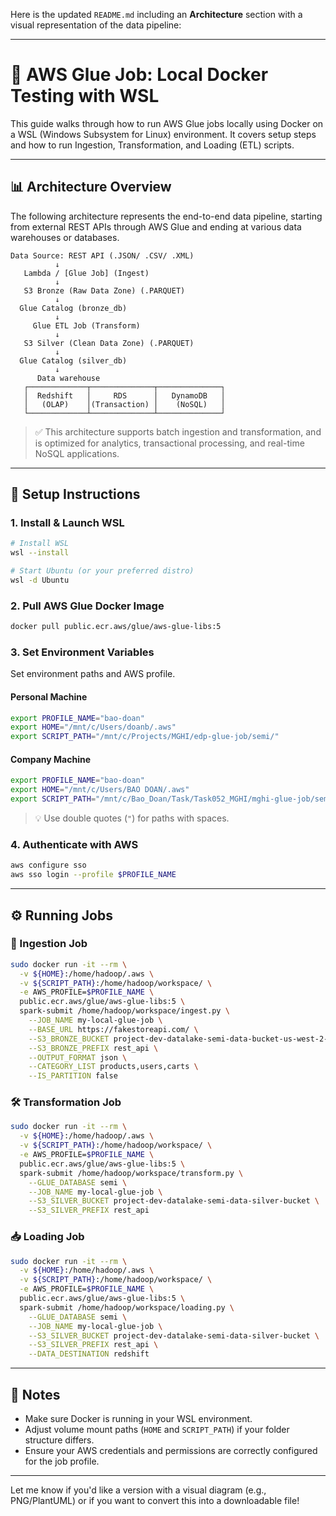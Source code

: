 Here is the updated `README.md` including an **Architecture** section with a visual representation of the data pipeline:

---

# 🧪 AWS Glue Job: Local Docker Testing with WSL

This guide walks through how to run AWS Glue jobs locally using Docker on a WSL (Windows Subsystem for Linux) environment. It covers setup steps and how to run Ingestion, Transformation, and Loading (ETL) scripts.

---

## 📊 Architecture Overview

The following architecture represents the end-to-end data pipeline, starting from external REST APIs through AWS Glue and ending at various data warehouses or databases.

```text
Data Source: REST API (.JSON/ .CSV/ .XML)
          ↓
   Lambda / [Glue Job] (Ingest)
          ↓
   S3 Bronze (Raw Data Zone) (.PARQUET)
          ↓
  Glue Catalog (bronze_db)
          ↓
     Glue ETL Job (Transform)
          ↓
   S3 Silver (Clean Data Zone) (.PARQUET)
          ↓
  Glue Catalog (silver_db)
          ↓
      Data warehouse
   ┌─────────────┬──────────────┬──────────────┐
   │  Redshift   │     RDS      │   DynamoDB   │
   │   (OLAP)    │(Transaction) │    (NoSQL)   │
   └─────────────┴──────────────┴──────────────┘
```

> ✅ This architecture supports batch ingestion and transformation, and is optimized for analytics, transactional processing, and real-time NoSQL applications.

---

## 🚀 Setup Instructions

### 1. Install & Launch WSL

```bash
# Install WSL
wsl --install

# Start Ubuntu (or your preferred distro)
wsl -d Ubuntu
```

### 2. Pull AWS Glue Docker Image

```bash
docker pull public.ecr.aws/glue/aws-glue-libs:5
```

### 3. Set Environment Variables

Set environment paths and AWS profile.

#### Personal Machine

```bash
export PROFILE_NAME="bao-doan"
export HOME="/mnt/c/Users/doanb/.aws"
export SCRIPT_PATH="/mnt/c/Projects/MGHI/edp-glue-job/semi/"
```

#### Company Machine

```bash
export PROFILE_NAME="bao-doan"
export HOME="/mnt/c/Users/BAO DOAN/.aws"
export SCRIPT_PATH="/mnt/c/Bao_Doan/Task/Task052_MGHI/mghi-glue-job/semi"
```

> 💡 Use double quotes (`"`) for paths with spaces.

### 4. Authenticate with AWS

```bash
aws configure sso
aws sso login --profile $PROFILE_NAME
```

---

## ⚙️ Running Jobs

### 🔄 Ingestion Job

```bash
sudo docker run -it --rm \
  -v ${HOME}:/home/hadoop/.aws \
  -v ${SCRIPT_PATH}:/home/hadoop/workspace/ \
  -e AWS_PROFILE=$PROFILE_NAME \
  public.ecr.aws/glue/aws-glue-libs:5 \
  spark-submit /home/hadoop/workspace/ingest.py \
    --JOB_NAME my-local-glue-job \
    --BASE_URL https://fakestoreapi.com/ \
    --S3_BRONZE_BUCKET project-dev-datalake-semi-data-bucket-us-west-2-154983253388 \
    --S3_BRONZE_PREFIX rest_api \
    --OUTPUT_FORMAT json \
    --CATEGORY_LIST products,users,carts \
    --IS_PARTITION false
```

### 🛠 Transformation Job

```bash
sudo docker run -it --rm \
  -v ${HOME}:/home/hadoop/.aws \
  -v ${SCRIPT_PATH}:/home/hadoop/workspace/ \
  -e AWS_PROFILE=$PROFILE_NAME \
  public.ecr.aws/glue/aws-glue-libs:5 \
  spark-submit /home/hadoop/workspace/transform.py \
    --GLUE_DATABASE semi \
    --JOB_NAME my-local-glue-job \
    --S3_SILVER_BUCKET project-dev-datalake-semi-data-silver-bucket \
    --S3_SILVER_PREFIX rest_api
```

### 📥 Loading Job

```bash
sudo docker run -it --rm \
  -v ${HOME}:/home/hadoop/.aws \
  -v ${SCRIPT_PATH}:/home/hadoop/workspace/ \
  -e AWS_PROFILE=$PROFILE_NAME \
  public.ecr.aws/glue/aws-glue-libs:5 \
  spark-submit /home/hadoop/workspace/loading.py \
    --GLUE_DATABASE semi \
    --JOB_NAME my-local-glue-job \
    --S3_SILVER_BUCKET project-dev-datalake-semi-data-silver-bucket \
    --S3_SILVER_PREFIX rest_api \
    --DATA_DESTINATION redshift
```

---

## 📝 Notes

* Make sure Docker is running in your WSL environment.
* Adjust volume mount paths (`HOME` and `SCRIPT_PATH`) if your folder structure differs.
* Ensure your AWS credentials and permissions are correctly configured for the job profile.

---

Let me know if you'd like a version with a visual diagram (e.g., PNG/PlantUML) or if you want to convert this into a downloadable file!
